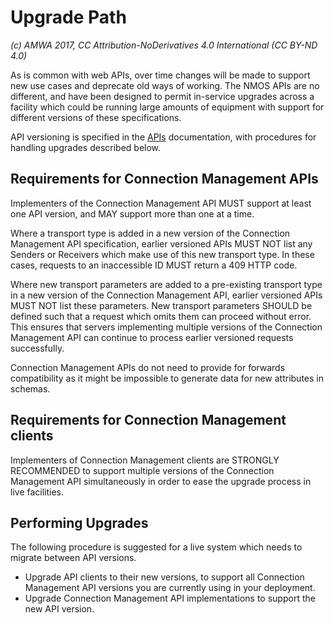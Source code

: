 # Upgrade Path

_(c) AMWA 2017, CC Attribution-NoDerivatives 4.0 International (CC BY-ND 4.0)_

As is common with web APIs, over time changes will be made to support new use cases and deprecate old ways of working. The NMOS APIs are no different, and have been designed to permit in-service upgrades across a facility which could be running large amounts of equipment with support for different versions of these specifications.

API versioning is specified in the [APIs](2.0.%20APIs.md) documentation, with procedures for handling upgrades described below.

## Requirements for Connection Management APIs

Implementers of the Connection Management API MUST support at least one API version, and MAY support more than one at a time.

Where a transport type is added in a new version of the Connection Management API specification, earlier versioned APIs MUST NOT list any Senders or Receivers which make use of this new transport type. In these cases, requests to an inaccessible ID MUST return a 409 HTTP code.

Where new transport parameters are added to a pre-existing transport type in a new version of the Connection Management API, earlier versioned APIs MUST NOT list these parameters. New transport parameters SHOULD be defined such that a request which omits them can proceed without error. This ensures that servers implementing multiple versions of the Connection Management API can continue to process earlier versioned requests successfully.

Connection Management APIs do not need to provide for forwards compatibility as it might be impossible to generate data for new attributes in schemas.

## Requirements for Connection Management clients

Implementers of Connection Management clients are STRONGLY RECOMMENDED to support multiple versions of the Connection Management API simultaneously in order to ease the upgrade process in live facilities.

## Performing Upgrades

The following procedure is suggested for a live system which needs to migrate between API versions.

- Upgrade API clients to their new versions, to support all Connection Management API versions you are currently using in your deployment.
- Upgrade Connection Management API implementations to support the new API version.
